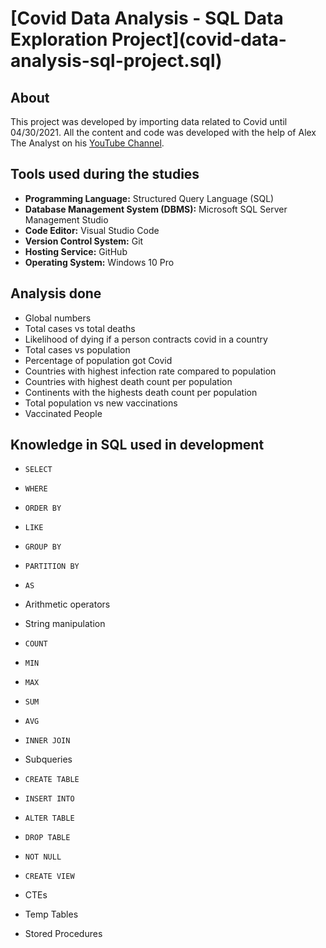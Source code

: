 <h1>
[Covid Data Analysis - SQL Data Exploration Project](covid-data-analysis-sql-project.sql)
</h1>

## About 
This project was developed by importing data related to Covid until 04/30/2021.
All the content and code was developed with the help of Alex The Analyst on his [YouTube Channel](https://www.youtube.com/watch?v=qfyynHBFOsM&ab_channel=AlexTheAnalyst).

## Tools used during the studies
* **Programming Language:** Structured Query Language (SQL)
* **Database Management System (DBMS):** Microsoft SQL Server Management Studio
* **Code Editor:** Visual Studio Code
* **Version Control System:** Git
* **Hosting Service:** GitHub
* **Operating System:** Windows 10 Pro

## Analysis done

- Global numbers
- Total cases vs total deaths
- Likelihood of dying if a person contracts covid in a country
- Total cases vs population
- Percentage of population got Covid
- Countries with highest infection rate compared to population
- Countries with highest death count per population
- Continents with the highests death count per population
- Total population vs new vaccinations
- Vaccinated People

## Knowledge in SQL used in development

- `SELECT`

- `WHERE`

- `ORDER BY`

- `LIKE`

- `GROUP BY`

- `PARTITION BY`

- `AS`

- Arithmetic operators

- String manipulation

- `COUNT`

- `MIN`

- `MAX`

- `SUM`

 - `AVG`

- `INNER JOIN`

- Subqueries

- `CREATE TABLE`

- `INSERT INTO`

- `ALTER TABLE`

- `DROP TABLE`

- `NOT NULL`

- `CREATE VIEW`

- CTEs

- Temp Tables

- Stored Procedures